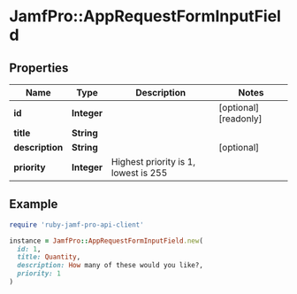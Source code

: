 # JamfPro::AppRequestFormInputField

## Properties

| Name | Type | Description | Notes |
| ---- | ---- | ----------- | ----- |
| **id** | **Integer** |  | [optional][readonly] |
| **title** | **String** |  |  |
| **description** | **String** |  | [optional] |
| **priority** | **Integer** | Highest priority is 1, lowest is 255 |  |

## Example

```ruby
require 'ruby-jamf-pro-api-client'

instance = JamfPro::AppRequestFormInputField.new(
  id: 1,
  title: Quantity,
  description: How many of these would you like?,
  priority: 1
)
```

